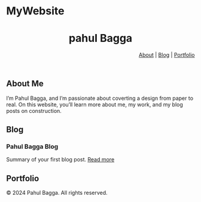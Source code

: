 # MyWebsite
<!doctype html>
<html>
<head>
<title>
Pahul Bagga
</title>
</head>
<body>

<header>
<h1>pahul Bagga</h1>
<nav style="text-align: right;">
<a href="#about">About</a> |
<a href="#blog">Blog</a> |
<a href="#portfolio">Portfolio</a>
</nav>
</header>

<section id="about">
        <h2>About Me</h2>
        <p>I’m Pahul Bagga, and I’m passionate about coverting a design from paper to real. On this website, you’ll learn more about me, my work, and my blog posts on construction.</p>
    </section>

<section id="blog">
        <h2>Blog</h2>
</section>
 <article>
            <h3> Pahul Bagga Blog</h3>
            <p>Summary of your first blog post.
            <a href="Pahul-Bagga-blog.html">Read more</a></p>
</article>


<section id="portfolio">
        <h2>Portfolio</h2>
</section>

<footer>
<p>&copy; 2024 Pahul Bagga. All rights reserved.</p>
</footer>

</body>
</html>